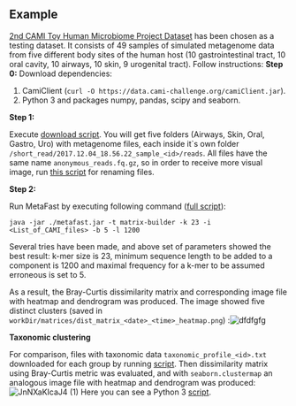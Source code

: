 ## Example ##  
[2nd CAMI Toy Human Microbiome Project Dataset](https://data.cami-challenge.org/participate) has been chosen as a testing dataset. It consists of 49 samples of simulated metagenome data from five different body sites of the human host (10 gastrointestinal tract, 10 oral cavity, 10 airways, 10 skin, 9 urogenital tract). Follow instructions:
**Step 0:**
Download dependencies: 
  1. CamiClient (`curl -O https://data.cami-challenge.org/camiClient.jar`).
  2. Python 3 and packages numpy, pandas, scipy and seaborn.

**Step 1:**

Execute [download script](example/download.sh). You will get five folders (Airways, Skin, Oral, Gastro, Uro) with metagenome files, each inside it\`s own folder `/short_read/2017.12.04_18.56.22_sample_<id>/reads`. All files have the same name `anonymous_reads.fq.gz`, so in order to receive more visual image, run [this script](example/mv.sh) for renaming files.

**Step 2:**

Run MetaFast by executing following command ([full script](example/run_metafast.sh)):
```
java -jar ./metafast.jar -t matrix-builder -k 23 -i <List_of_CAMI_files> -b 5 -l 1200 
```
Several tries have been made, and above set of parameters showed the best result: 
k-mer size is 23, minimum sequence length to be added to a component is 1200 and maximal frequency for a k-mer to be assumed erroneous is set to 5.

As a result, the Bray-Curtis dissimilarity matrix and corresponding image file with heatmap and dendrogram was produced. 
The image showed five distinct clusters (saved in `workDir/matrices/dist_matrix_<date>_<time>_heatmap.png`) :![dfdfgfg](https://user-images.githubusercontent.com/52621625/146169146-d08133a0-cb37-4e3b-83b0-52b169479987.png)

**Taxonomic clustering**

For comparison, files with taxonomic data ```taxonomic_profile_<id>.txt``` downloaded for each group by running [script](example/download_taxonomy.sh). Then dissimilarity matrix using Bray-Curtis metric was evaluated, and with ```seaborn.clustermap``` an analogous image file with heatmap and dendrogram was produced: 
![JnNXaKIcaJ4 (1)](https://user-images.githubusercontent.com/52621625/146163403-6821e932-a9b6-4bd2-b47a-2907dfc891a0.png)
Here you can see a Python 3 [script](example/tax_clust.py).
